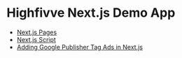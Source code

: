 # Highfivve Next.js Demo App

- [Next.js Pages](https://nextjs.org/docs/basic-features/pages)
- [Next.js Script](https://nextjs.org/docs/basic-features/script)
- [Adding Google Publisher Tag Ads in Next.js](https://medium.com/@vishaltajpm/adding-google-publisher-tag-ads-in-next-js-f17dc859af05)
